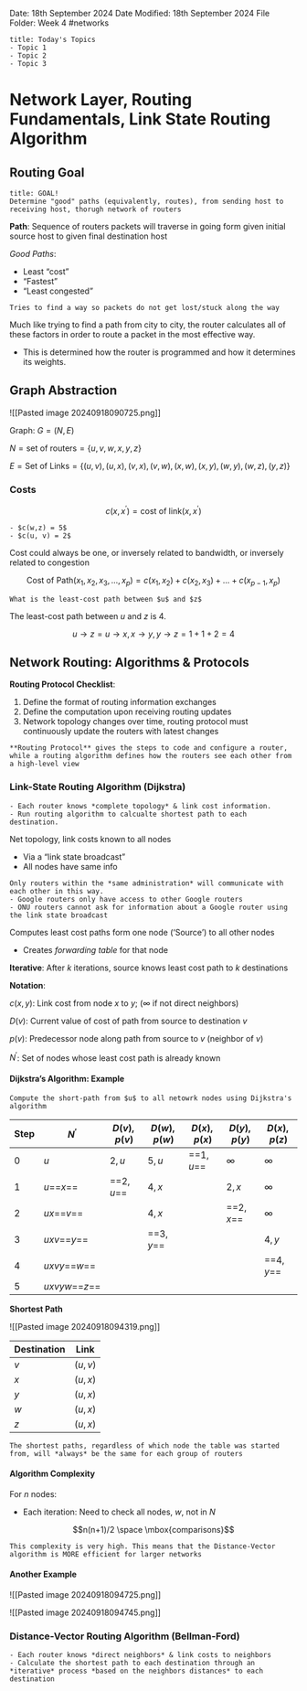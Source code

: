 Date: 18th September 2024
Date Modified: 18th September 2024
File Folder: Week 4
#networks

```ad-summary
title: Today's Topics
- Topic 1
- Topic 2
- Topic 3
```

# Network Layer, Routing Fundamentals, Link State Routing Algorithm

## Routing Goal

```ad-summary
title: GOAL!
Determine "good" paths (equivalently, routes), from sending host to receiving host, thorugh network of routers
```

**Path**: Sequence of routers packets will traverse in going form given initial source host to given final destination host

*Good Paths*:
- Least “cost”
- “Fastest”
- “Least congested”

```ad-note
Tries to find a way so packets do not get lost/stuck along the way
```

Much like trying to find a path from city to city, the router calculates all of these factors in order to route a packet in the most effective way.
- This is determined how the router is programmed and how it determines its weights.

## Graph Abstraction

![[Pasted image 20240918090725.png]]

Graph: $G = (N, E)$

$N = \mbox{set of routers}= \{ u, v, w, x, y, z \}$

$E = \mbox{Set of Links} = \{ (u,v), (u,x), (v,x), (v, w), (x, w), (x, y), (w, y), (w, z), (y, z)\}$
### Costs
$$c(x, x^\prime) = \mbox{cost of link}(x, x^\prime)$$

```ad-example
- $c(w,z) = 5$
- $c(u, v) = 2$
```

Cost could always be one, or inversely related to bandwidth, or inversely related to congestion

$$\mbox{Cost of Path}(x_1, x_2, x_3,...,x_p)= c(x_1, x_2)+c(x_2, x_3)+...+c(x_{p-1}, x_p)$$

```ad-question
What is the least-cost path between $u$ and $z$
```

The least-cost path between $u$ and $z$ is 4.

$$u \rightarrow z = u \rightarrow x, x \rightarrow y, y \rightarrow z = 1+1+2 = 4$$

## Network Routing: Algorithms & Protocols

**Routing Protocol Checklist**:
1. Define the format of routing information exchanges
2. Define the computation upon receiving routing updates
3. Network topology changes over time, routing protocol must continuously update the routers with latest changes

```ad-important
**Routing Protocol** gives the steps to code and configure a router, while a routing algorithm defines how the routers see each other from a high-level view
```

### Link-State Routing Algorithm (Dijkstra)

```ad-summary
- Each router knows *complete topology* & link cost information.
- Run routing algorithm to calcualte shortest path to each destination.
```

Net topology, link costs known to all nodes
- Via a “link state broadcast”
- All nodes have same info

```ad-warning
Only routers within the *same administration* will communicate with each other in this way.
- Google routers only have access to other Google routers
- ONU routers cannot ask for information about a Google router using the link state broadcast
```

Computes least cost paths form one node (‘Source’) to all other nodes
- Creates *forwarding table* for that node

**Iterative**: After $k$ iterations, source knows least cost path to $k$ destinations

**Notation**:

$c(x, y)$: Link cost from node $x$ to $y$; ($\infty$ if not direct neighbors)

$D(v)$: Current value of cost of path from source to destination $v$

$p(v)$: Predecessor node along path from source to $v$ (neighbor of $v$)

$N^\prime$: Set of nodes whose least cost path is already known

#### Dijkstra’s Algorithm: Example

```ad-question
Compute the short-path from $u$ to all netowrk nodes using Dijkstra's algorithm
```

| Step | $N^\prime$     | $D(v), p(v)$ | $D(w), p(w)$ | $D(x), p(x)$ | $D(y), p(y)$ | $D(x), p(z)$ |
| ---- | -------------- | ------------ | ------------ | ------------ | ------------ | ------------ |
| 0    | $u$            | $2, u$       | $5, u$       | ==$1, u$==   | $\infty$     | $\infty$     |
| 1    | $u$==$x$==     | ==$2, u$==   | $4, x$       |              | $2, x$       | $\infty$     |
| 2    | $ux$==$v$==    |              | $4, x$       |              | ==$2, x$==   | $\infty$     |
| 3    | $uxv$==$y$==   |              | ==$3, y$==   |              |              | $4, y$       |
| 4    | $uxvy$==$w$==  |              |              |              |              | ==$4, y$==   |
| 5    | $uxvyw$==$z$== |              |              |              |              |              |

**Shortest Path**

![[Pasted image 20240918094319.png]]

| Destination | Link     |
| ----------- | -------- |
| $v$         | $(u, v)$ |
| $x$         | $(u, x)$ |
| $y$         | $(u, x)$ |
| $w$         | $(u, x)$ |
| $z$         | $(u, x)$ |

```ad-important
The shortest paths, regardless of which node the table was started from, will *always* be the same for each group of routers
```

#### Algorithm Complexity

For $n$ nodes:
- Each iteration: Need to check all nodes, $w$, not in $N$

$$n(n+1)/2 \space \mbox{comparisons}$$

```ad-note
This complexity is very high. This means that the Distance-Vector algorithm is MORE efficient for larger networks
```

#### Another Example

![[Pasted image 20240918094725.png]]

![[Pasted image 20240918094745.png]]

### Distance-Vector Routing Algorithm (Bellman-Ford)

```ad-summary
- Each router knows *direct neighbors* & link costs to neighbors
- Calculate the shortest path to each destination through an *iterative* process *based on the neighbors distances* to each destination
```


